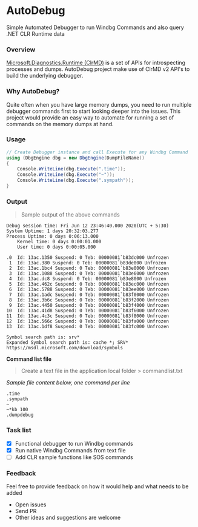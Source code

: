# AutoDebug
Simple Automated Debugger to run Windbg Commands and also query .NET CLR Runtime data

### Overview
[Microsoft.Diagnostics.Runtime (ClrMD)](https://github.com/microsoft/clrmd) is a set of APIs for introspecting processes and dumps.
AutoDebug project make use of ClrMD v2 API's to build the underlying debugger.

### Why AutoDebug?
Quite often when you have large memory dumps, you need to run multiple debugger commands first to start looking deeper into the issues. This project would provide an easy way to automate for running a set of commands on the memory dumps at hand.

### Usage
```c#
// Create Debugger instance and call Execute for any Windbg Command
using (DbgEngine dbg = new DbgEngine(DumpFileName))
{
	Console.WriteLine(dbg.Execute(".time"));
	Console.WriteLine(dbg.Execute("~"));
	Console.WriteLine(dbg.Execute(".sympath"));
}
```

### Output
> Sample output of the above commands

	Debug session time: Fri Jun 12 23:46:40.000 2020(UTC + 5:30)
	System Uptime: 1 days 20:32:03.277
	Process Uptime: 0 days 0:06:13.000
		Kernel time: 0 days 0:00:01.000
		User time: 0 days 0:00:05.000

	.0  Id: 13ac.1350 Suspend: 0 Teb: 00000081`b83dc000 Unfrozen
	 1  Id: 13ac.380 Suspend: 0 Teb: 00000081`b83de000 Unfrozen
	 2  Id: 13ac.1bc4 Suspend: 0 Teb: 00000081`b83e0000 Unfrozen
	 3  Id: 13ac.1088 Suspend: 0 Teb: 00000081`b83e6000 Unfrozen
	 4  Id: 13ac.dc8 Suspend: 0 Teb: 00000081`b83e8000 Unfrozen
	 5  Id: 13ac.462c Suspend: 0 Teb: 00000081`b83ec000 Unfrozen
	 6  Id: 13ac.5788 Suspend: 0 Teb: 00000081`b83ee000 Unfrozen
	 7  Id: 13ac.1adc Suspend: 0 Teb: 00000081`b83f0000 Unfrozen
	 8  Id: 13ac.3b6c Suspend: 0 Teb: 00000081`b83f2000 Unfrozen
	 9  Id: 13ac.4450 Suspend: 0 Teb: 00000081`b83f4000 Unfrozen
	10  Id: 13ac.41d8 Suspend: 0 Teb: 00000081`b83f6000 Unfrozen
	11  Id: 13ac.4c3c Suspend: 0 Teb: 00000081`b83f8000 Unfrozen
	12  Id: 13ac.566c Suspend: 0 Teb: 00000081`b83fa000 Unfrozen
	13  Id: 13ac.1df8 Suspend: 0 Teb: 00000081`b83fc000 Unfrozen

	Symbol search path is: srv*
	Expanded Symbol search path is: cache *; SRV* https://msdl.microsoft.com/download/symbols

**Command list file**
> Create a text file in the application local folder > commandlist.txt

_Sample file content below, one command per line_

	.time
	.sympath
	~
	~*kb 100
	.dumpdebug

### Task list
- [x] Functional debugger to run Windbg commands
- [x] Run native Windbg Commands from text file
- [ ] Add CLR sample functions like SOS commands

### Feedback
Feel free to provide feedback on how it would help and what needs to be added
- Open issues
- Send PR
- Other ideas and suggestions are welcome

